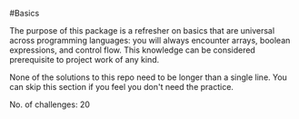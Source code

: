 #Basics

The purpose of this package is a refresher on basics that are universal across programming languages: you will always encounter arrays, boolean expressions, and control flow. This knowledge can be considered prerequisite to project work of any kind.

None of the solutions to this repo need to be longer than a single line. You can skip this section if you feel you don't need the practice.

No. of challenges: 20